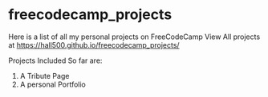 # freecodecamp_projects
Here is a list of all my personal projects on FreeCodeCamp
View All projects at https://hall500.github.io/freecodecamp_projects/

Projects Included So far are:
1. A Tribute Page
2. A personal Portfolio
